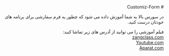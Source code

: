 <div dir="rtl">
# Customiz-Form

در سورس بالا به شما آموزش داده می شود که چطور یه فرم سفارشی برای برنامه های خودتان درست کنید.

فیلم آموزشی را می توانید از آدرس های زیر تماشا کنید: <br />
<a href="http://www.zangclass.com/customiz-form-in-c-sharp">zangclass.com</a> <br />
<a href="#">Youtube.com</a> <br />
<a href="https://www.aparat.com/v/CVI0F">Aparat.com</a> <br />

</div>
